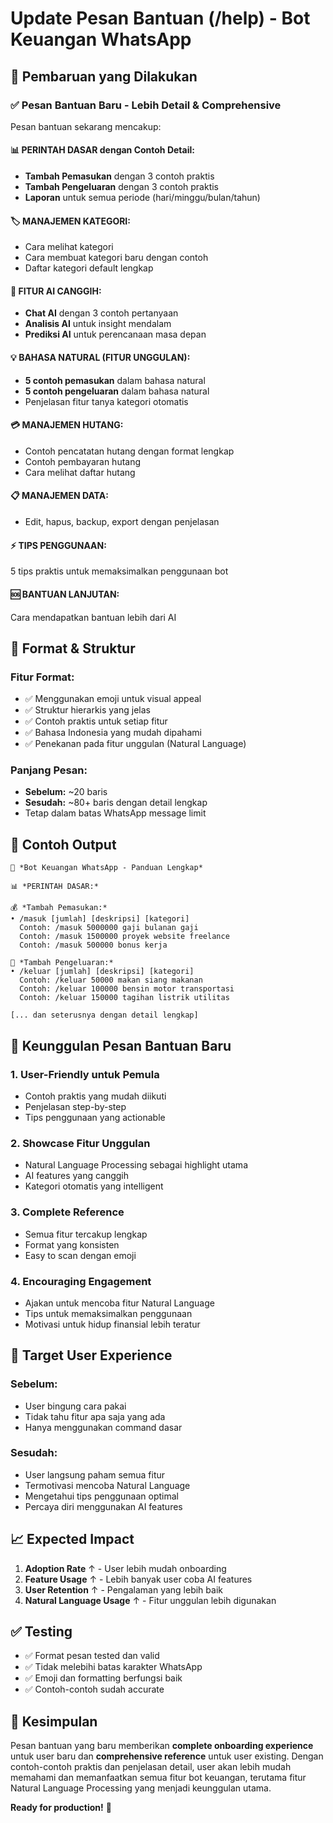 # Update Pesan Bantuan (/help) - Bot Keuangan WhatsApp

## 🎯 Pembaruan yang Dilakukan

### ✅ Pesan Bantuan Baru - Lebih Detail & Comprehensive

Pesan bantuan sekarang mencakup:

#### 📊 **PERINTAH DASAR dengan Contoh Detail:**
- **Tambah Pemasukan** dengan 3 contoh praktis
- **Tambah Pengeluaran** dengan 3 contoh praktis  
- **Laporan** untuk semua periode (hari/minggu/bulan/tahun)

#### 🏷️ **MANAJEMEN KATEGORI:**
- Cara melihat kategori
- Cara membuat kategori baru dengan contoh
- Daftar kategori default lengkap

#### 🤖 **FITUR AI CANGGIH:**
- **Chat AI** dengan 3 contoh pertanyaan
- **Analisis AI** untuk insight mendalam
- **Prediksi AI** untuk perencanaan masa depan

#### 💡 **BAHASA NATURAL (FITUR UNGGULAN):**
- **5 contoh pemasukan** dalam bahasa natural
- **5 contoh pengeluaran** dalam bahasa natural
- Penjelasan fitur tanya kategori otomatis

#### 💳 **MANAJEMEN HUTANG:**
- Contoh pencatatan hutang dengan format lengkap
- Contoh pembayaran hutang
- Cara melihat daftar hutang

#### 📋 **MANAJEMEN DATA:**
- Edit, hapus, backup, export dengan penjelasan

#### ⚡ **TIPS PENGGUNAAN:**
5 tips praktis untuk memaksimalkan penggunaan bot

#### 🆘 **BANTUAN LANJUTAN:**
Cara mendapatkan bantuan lebih dari AI

## 🎨 Format & Struktur

### Fitur Format:
- ✅ Menggunakan emoji untuk visual appeal
- ✅ Struktur hierarkis yang jelas
- ✅ Contoh praktis untuk setiap fitur
- ✅ Bahasa Indonesia yang mudah dipahami
- ✅ Penekanan pada fitur unggulan (Natural Language)

### Panjang Pesan:
- **Sebelum:** ~20 baris
- **Sesudah:** ~80+ baris dengan detail lengkap
- Tetap dalam batas WhatsApp message limit

## 📱 Contoh Output

```
🤖 *Bot Keuangan WhatsApp - Panduan Lengkap*

📊 *PERINTAH DASAR:*

💰 *Tambah Pemasukan:*
• /masuk [jumlah] [deskripsi] [kategori]
  Contoh: /masuk 5000000 gaji bulanan gaji
  Contoh: /masuk 1500000 proyek website freelance
  Contoh: /masuk 500000 bonus kerja

💸 *Tambah Pengeluaran:*
• /keluar [jumlah] [deskripsi] [kategori]
  Contoh: /keluar 50000 makan siang makanan
  Contoh: /keluar 100000 bensin motor transportasi
  Contoh: /keluar 150000 tagihan listrik utilitas

[... dan seterusnya dengan detail lengkap]
```

## 🚀 Keunggulan Pesan Bantuan Baru

### 1. **User-Friendly untuk Pemula**
- Contoh praktis yang mudah diikuti
- Penjelasan step-by-step
- Tips penggunaan yang actionable

### 2. **Showcase Fitur Unggulan**
- Natural Language Processing sebagai highlight utama
- AI features yang canggih
- Kategori otomatis yang intelligent

### 3. **Complete Reference**
- Semua fitur tercakup lengkap
- Format yang konsisten
- Easy to scan dengan emoji

### 4. **Encouraging Engagement**
- Ajakan untuk mencoba fitur Natural Language
- Tips untuk memaksimalkan penggunaan
- Motivasi untuk hidup finansial lebih teratur

## 🎯 Target User Experience

### Sebelum:
- User bingung cara pakai
- Tidak tahu fitur apa saja yang ada
- Hanya menggunakan command dasar

### Sesudah:
- User langsung paham semua fitur
- Termotivasi mencoba Natural Language
- Mengetahui tips penggunaan optimal
- Percaya diri menggunakan AI features

## 📈 Expected Impact

1. **Adoption Rate** ↑ - User lebih mudah onboarding
2. **Feature Usage** ↑ - Lebih banyak user coba AI features
3. **User Retention** ↑ - Pengalaman yang lebih baik
4. **Natural Language Usage** ↑ - Fitur unggulan lebih digunakan

## ✅ Testing

- ✅ Format pesan tested dan valid
- ✅ Tidak melebihi batas karakter WhatsApp
- ✅ Emoji dan formatting berfungsi baik
- ✅ Contoh-contoh sudah accurate

## 🎉 Kesimpulan

Pesan bantuan yang baru memberikan **complete onboarding experience** untuk user baru dan **comprehensive reference** untuk user existing. Dengan contoh-contoh praktis dan penjelasan detail, user akan lebih mudah memahami dan memanfaatkan semua fitur bot keuangan, terutama fitur Natural Language Processing yang menjadi keunggulan utama.

**Ready for production!** 🚀